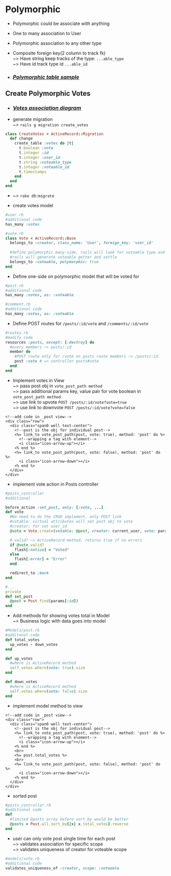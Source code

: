 # Polymorphic

* Polymorphic could be associate with anything

* One to many association to User

* Polymorphic association to any other type

* Composite foreign key(2 column to track fk)  
~> Have string keep tracks of the type: `...able_type`  
~> Have id track type id `...able_id`  

* ### _[Polymorphic table sample](./polymorphic_tables.jpg)_

## Create Polymorphic Votes

* ### _[Votes association diagram](./ERD_final.jpg)_

* generate migration  
~> `rails g migration create_votes`

```ruby
class CreateVotes < ActiveRecord::Migration
  def change
    create_table :votes do |t|
      t.boolean :vote
      t.integer :id
      t.integer :user_id
      t.string :voteable_type
      t.integer :voteable_id
      t.timestamps
    end
  end
end
```

* ~> `rake db:migrate`

* create votes model
```ruby
#user.rb
#additional code
has_many :votes
```

```ruby
#vote.rb
class Vote < ActiveRecord::Base
  belongs_to :creator, class_name: 'User', foreign_key: 'user_id'
  
  #define polymorphic many-side, rails will look for voteable type and id
  #rails will generate voteable getter and settle
  belongs_to :voteable, polymorphic: true
end
```

* Define one-side on polymorphic model that will be voted for
```ruby
#post.rb
#additional code
has_many :votes, as: :voteable
```

```ruby
#comment.rb
#additional code
has_many :votes, as: :voteable
```

* Define POST routes for `/posts/:id/vote` and `/comments/:id/vote`  

```ruby
#routes.rb
#modify code
resources :posts, except: [:destroy] do
  #every members ~> posts/:id
  member do
    #POST route only for /vote on posts route members ~> /posts/:id
    post :vote # => controller posts#vote
  end
end
```

* Implement votes in View  
~> pass post obj in `vote_post_path method`  
~> pass additional params key, value pair for vote boolean in `vote_post_path method`   
~> use link to upvote `POST /posts/:id/vote?vote=true`  
~> use link to downvote `POST /posts/:id/vote?vote=false`  

```erb
<!--add code in _post view-->
<div class="row">
  <div class="span0 well text-center">
    <!--post is the obj for individual post-->
    <%= link_to vote_post_path(post, vote: true), method: 'post' do %>
      <!--wrapping a tag with element-->
      <i class="icon-arrow-up"></i>
    <% end %>
    <%= link_to vote_post_path(post, vote: false), method: 'post' do %>
      <i class="icon-arrow-down"></i>
    <% end %>
  </div>
</div>
```

* implement vote action in Posts controller

```ruby
#posts_controller
#additional 

before_action :set_post, only: [:vote, ...]
def vote
  #No need to do the CRUD implement, only POST link
  #votable: virtual attributes will set post obj to vote
  #creator: for set user_id
  @vote = Vote.create(votable: @post, creator: current_user, vote: params[:vote])

  #.valid? ~> ActiveRecord method, returns true if no errors
  if @vote.valid?
    flash[:notice] = "Voted"
  else
    flash[:error] = "Error"
  end

  redirect_to :back
end

#...
private
def set_post
  @post = Post.find(params[:id])
end
```

* Add methods for showing votes total in Model  
~> Business logic with data goes into model  

```ruby
#Models/post.rb
#additonal code
def total_votes
  up_votes - down_votes
end

def up_votes
  #where is ActiveRecord method
  self.votes.where(vote: true).size
end

def down_votes
  #where is ActiveRecord method
  self.votes.where(vote: false).size
end
```

* implement model method to view
```erb
<!--add code in _post view-->
<div class="row">
  <div class="span0 well text-center">
    <!--post is the obj for individual post-->
    <%= link_to vote_post_path(post, vote: true), method: 'post' do %>
      <!--wrapping a tag with element-->
      <i class="icon-arrow-up"></i>
    <% end %>
    <br>
    <%= post.total_votes %>
    <br>
    <%= link_to vote_post_path(post, vote: false), method: 'post' do %>
      <i class="icon-arrow-down"></i>
    <% end %>
  </div>
</div>
```

* sorted post
```ruby
#posts_controller.rb
#additional code
def 
  #limited @posts array before sort_by would be better
  @posts = Post.all.sort_by{|x| x.total_votes}.reverse
end
```

* user can only vote post single time for each post  
~> validates association for specific scope  
~> validates uniqueness of creator for voteable scope
```ruby
#models/vote.rb
#additional code
validates_uniqueness_of :creator, scope: :voteable
```
